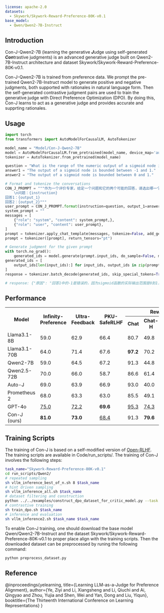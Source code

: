 ```yaml
license: apache-2.0
datasets:
  - Skywork/Skywork-Reward-Preference-80K-v0.1
base_model:
  - Qwen/Qwen2-7B-Instruct
```

## Introduction

Con-J-Qwen2-7B (learning the generative ***J***udge using self-generated ***Con***trastive judgments) is an advanced generative judge built on Qwen2-7B-Instruct architecture and dataset Skywork/Skywork-Reward-Preference-80K-v0.1. 

Con-J-Qwen2-7B is trained from preference data. We prompt the pre-trained Qwen2-7B-Instruct model to generate positive and negative judgments, both supported with rationales in natural language form. Then the self-generated contrastive judgment pairs are used to train the generative judge with Direct Preference Optimization (DPO). By doing this, Con-J learns to act as a generative judge and provides accurate and supprting rationales.

## Usage

```python
import torch
from transformers import AutoModelForCausalLM, AutoTokenizer

model_name = "Model/Con-J-Qwen2-7B"
model = AutoModelForCausalLM.from_pretrained(model_name, device_map='auto', trust_remote_code=True)
tokenizer = AutoTokenizer.from_pretrained(model_name)

question = "What is the range of the numeric output of a sigmoid node in a neural network?"
answer1 = "The output of a sigmoid node is bounded between -1 and 1."
answer2 = "The output of a sigmoid node is bounded between 0 and 1."

# Format and tokenize the conversations
CON_J_PROMPT = """作为一个评价专家，给定一个问题和它的两个可能的回答，请选出哪一个回答在连贯性、准确性、覆盖度和上述定义的整体质量方面最为符合。请用JSON格式输出你的判断, 其中"原因"是你提供的解释，"更好的回答"是整数类型的1或2，例如{{"原因": "你的解释", "更好的回答": 1}}。以下是问题和候选回答的内容：
    \n问题：{instruction}
回答1：{output_1}
回答2：{output_2}"""
user_prompt = CON_J_PROMPT.format(instruction=question, output_1=answer1, output_2=answer2)
system_prompt = ""
messages = [
    {"role": "system", "content": system_prompt,},
    {"role": "user", "content": user_prompt},
]
prompt = tokenizer.apply_chat_template(messages, tokenize=False, add_generation_prompt=True)
prompt = tokenizer([prompt], return_tensors="pt")

# Generate judgment for the given prompt
with torch.no_grad():
    generated_ids = model.generate(prompt.input_ids, do_sample=False, max_new_tokens=2048,)
generated_ids = [
    output_ids[len(input_ids):] for input_ids, output_ids in zip(prompt.input_ids, generated_ids)
]
response = tokenizer.batch_decode(generated_ids, skip_special_tokens=True)[0]

# response: {"原因": "回答1中的-1是错误的，因为sigmoid函数的实际输出范围是0到1，而不是包括-1。回答2准确地描述了sigmoid函数的输出范围是0到1。",\n "更好的回答": 2}

```


## Performance

<table>
  <tr>
    <th rowspan="2">Model</th>
    <th rowspan="2">Infinity-<br>Preference</th>
    <th rowspan="2">Ultra-<br>Feedback</th>
    <th rowspan="2">PKU-<br>SafeRLHF</th>
    <th colspan="4">Reward-Bench</th>
  </tr>
  <tr>
    <th>Chat</th>
    <th>Chat-H</th>
    <th>Safety</th>
    <th>Reasoning</th>
  </tr>
  <tr>
    <td>Llama3.1-8B</td>
    <td>59.0</td>
    <td>62.9</td>
    <td>66.4</td>
    <td>80.7</td>
    <td>49.8</td>
    <td>64.0</td>
    <td>68.1</td>
  </tr>
  <tr>
    <td>Llama3.1-70B</td>
    <td>64.0</td>
    <td>71.4</td>
    <td>67.6</td>
    <td><b>97.2</b></td>
    <td>70.2</td>
    <td>82.8</td>
    <td>86.0</td>
  </tr>
  <tr>
    <td>Qwen2-7B</td>
    <td>59.0</td>
    <td>64.5</td>
    <td>67.2</td>
    <td>91.3</td>
    <td>44.8</td>
    <td>73.6</td>
    <td>69.0</td>
  </tr>
  <tr>
    <td>Qwen2.5-72B</td>
    <td>70.0</td>
    <td>66.0</td>
    <td>58.7</td>
    <td>86.6</td>
    <td>61.4</td>
    <td>74.5</td>
    <td><b>90.7</b></td>
  </tr>
  <tr>
    <td>Auto-J</td>
    <td>69.0</td>
    <td>63.9</td>
    <td>66.9</td>
    <td>93.0</td>
    <td>40.0</td>
    <td>65.5</td>
    <td>50.5</td>
  </tr>
  <tr>
    <td>Prometheus 2</td>
    <td>68.0</td>
    <td>63.3</td>
    <td>63.0</td>
    <td>85.5</td>
    <td>49.1</td>
    <td>77.1</td>
    <td>76.5</td>
  </tr>
  <tr>
    <td>GPT-4o</td>
    <td><u>75.0</u></td>
    <td><u>72.2</u></td>
    <td><b>69.6</b></td>
    <td><u>95.3</u></td>
    <td><u>74.3</u></td>
    <td><u>87.6</u></td>
    <td>86.9</td>
  </tr>
  <tr>
    <td>Con-J (ours)</td>
    <td><b>81.0</b></td>
    <td><b>73.0</b></td>
    <td><u>68.4</u></td>
    <td>91.3</td>
    <td><b>79.6</b></td>
    <td><b>88.0</b></td>
    <td><u>87.1</u></td>
  </tr>
</table>

## Training Scripts
The training of Con-J is based on a self-modified version of [Open-RLHF](https://github.com/OpenRLHF/OpenRLHF).
The training scripts are available in Code/run_scripts/. The training of Con-J involves the following steps:
```bash
task_name="Skywork-Reward-Preference-80K-v0.1"
cd run_scripts/Qwen2/
# repeated sampling
sh vllm_inference_best_of_n.sh 8 $task_name
# hint driven sampling
sh vllm_inference_all.sh $task_name
# dataset filtering and construction
python ../../examples/construct_dpo_dataset_for_critic_model.py --task $task_name
# contrastive training
sh train_dpo.sh $task_name
# inference and evaluation
sh vllm_inference2.sh $task_name $task_name
```
To enable Con-J training, one should download the base model Qwen/Qwen2-7B-Instruct and the dataset Skywork/Skywork-Reward-Preference-80K-v0.1 to proper place align with the training scripts. Then the downloaded dataset can be preprocessed by runing the following command:
```bash
python preprocess_dataset.py
```

## Reference
@inproceedings{yelearning,
  title={Learning LLM-as-a-Judge for Preference Alignment},
  author={Ye, Ziyi and Li, Xiangsheng and Li, Qiuchi and Ai, Qingyao and Zhou, Yujia and Shen, Wei and Yan, Dong and Liu, Yiqun},
  booktitle={The Thirteenth International Conference on Learning Representations}
}


